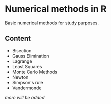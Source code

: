 # Numerical methods in R

Basic numerical methods for study purposes.

## Content
* Bisection
* Gauss Elimination
* Lagrange
* Least Squares
* Monte Carlo Methods
* Newton
* Simpson's rule
* Vandermonde

_more will be added_
